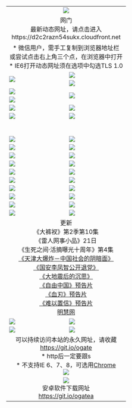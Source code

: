 ﻿<table>
  <tr></tr>
  <tr><td colspan=2 align=center><img src="https://cloud.githubusercontent.com/assets/11880933/13434984/f430fae2-e012-11e5-814f-c2df1e82b247.jpg" /></td></tr>
  <tr><td colspan=2 align=center>网门<br>最新动态网址，请点击进入
<br>https://d2c2razn54sukx.cloudfront.net
    </td>
  </tr>
  <tr>
    <td colspan=2 align=center>* 微信用户，需手工复制到浏览器地址栏<br>或尝试点击右上角三个点，在浏览器中打开
    <br>* IE6打开动态网址须在选项中勾选TLS 1.0</td>
  </tr>
  <tr>
    <td rowspan=2><a href="https://d2c2razn54sukx.cloudfront.net/ogUP.aspx?name=11DKC.mp4&list=11DKC" target="_blank"><img src="https://d2c2razn54sukx.cloudfront.net/Up/11DKC1.jpg" /></a></td> 
    <td><div><a href="https://d2c2razn54sukx.cloudfront.net/ogUP.aspx?name=LRWS.mp4&list=LRWS" target="_blank"><img src="https://d2c2razn54sukx.cloudfront.net/Up/LRWS.jpg" /></a></td>
   </tr>
  <tr>
    <td><a href="https://d2c2razn54sukx.cloudfront.net/ogNiceVedio.aspx" target="_blank"><img src="https://d2c2razn54sukx.cloudfront.net/Up/11TGKDY.jpg" /></a></td>
  </tr>
  <tr>
    <td><a href="https://d2c2razn54sukx.cloudfront.net/ogUP.aspx?name=JQR.mp4&count=2" target="_blank"><img src="https://d2c2razn54sukx.cloudfront.net/Up/JQR.jpg" /></a></td>   
    <td rowspan=2><a href="https://d2c2razn54sukx.cloudfront.net/ogUP.aspx?name=JP.mp4&count=9" target="_blank"><img src="https://d2c2razn54sukx.cloudfront.net/Up/JP.jpg" /></td>
  </tr>
  <tr>
    <td><a href="https://d2c2razn54sukx.cloudfront.net/ogUP.aspx?name=WH.mp4" target="_blank"><img src="https://d2c2razn54sukx.cloudfront.net/Up/WH.jpg" /></a></td>
  </tr>
  <tr>
    <td><a href="https://d2c2razn54sukx.cloudfront.net/ogUP.aspx?name=SSZJ.mp4&list=SSZJ" target="_blank"><img src="https://d2c2razn54sukx.cloudfront.net/Up/SSZJ.jpg" /></a></td>
    <td><a href="https://d2c2razn54sukx.cloudfront.net/ogUP.aspx?name=1XQK.mp4&count=13" target="_blank"><img src="https://d2c2razn54sukx.cloudfront.net/Up/1XQK.jpg" /></a</td>
  </tr>
  <tr>
    <td><a href="https://d2c2razn54sukx.cloudfront.net/ogUP.aspx?name=ZY.mp4&count=2015|16" target="_blank"><img src="https://d2c2razn54sukx.cloudfront.net/Up/ZY.jpg" /></a</td>
    <td><a href="https://d2c2razn54sukx.cloudfront.net/ogUP.aspx?name=XTFY.mp4&count=B|2,A|24" target="_blank"><img src="https://d2c2razn54sukx.cloudfront.net/Up/XTFY.jpg" /></a></td>
  </tr>
  <tr height="40">
  </tr>
  <tr>
    <td><a href="https://d2c2razn54sukx.cloudfront.net/ogUP.aspx?name=4SQQ.mp4&list=4SQQ" target="_blank"><img src="https://d2c2razn54sukx.cloudfront.net/Up/4SQQ0.jpg"/></a></td>
    <td><a href="https://d2c2razn54sukx.cloudfront.net/ogUP.aspx?name=4SHQ.mp4&list=4SHQ" target="_blank"><img src="https://d2c2razn54sukx.cloudfront.net/Up/4SHQ0.jpg"/></a></td>
  </tr>
  <tr>
    <td><a href="https://d2c2razn54sukx.cloudfront.net/ogUP.aspx?name=4SZG.mp4&list=4SZG" target="_blank"><img src="https://d2c2razn54sukx.cloudfront.net/Up/4SZG0.jpg"/></a></td>
    <td><a href="https://d2c2razn54sukx.cloudfront.net/ogUP.aspx?name=4SDJ.mp4&list=4SDJ" target="_blank"><img src="https://d2c2razn54sukx.cloudfront.net/Up/4SDJ0.jpg"/></a></td>
  </tr>
  <tr>
    <td><a href="https://d2c2razn54sukx.cloudfront.net/ogUP.aspx?name=4SGX.mp4&list=4SGX" target="_blank"><img src="https://d2c2razn54sukx.cloudfront.net/Up/4SGX0.jpg"/></a></td>
    <td><a href="https://d2c2razn54sukx.cloudfront.net/ogUP.aspx?name=4SHD.mp4&list=4SHD" target="_blank"><img src="https://d2c2razn54sukx.cloudfront.net/Up/4SHD0.jpg"/></a></td>
  </tr>
  <tr>
    <td><a href="https://d2c2razn54sukx.cloudfront.net/ogUP.aspx?name=4CTX.mp4&list=4CTX" target="_blank"><img src="https://d2c2razn54sukx.cloudfront.net/Up/4CTX0.jpg"/></a></td>
    <td><a href="https://d2c2razn54sukx.cloudfront.net/ogUP.aspx?name=4CWZ.mp4&list=4CWZ" target="_blank"><img src="https://d2c2razn54sukx.cloudfront.net/Up/4CWZ0.jpg"/></a></td>
  </tr>
  <tr>
    <td><a href="https://d2c2razn54sukx.cloudfront.net/onUP.aspx?name=https://d25hxnyejux8es.cloudfront.net/" target="_blank"><img src="https://d2c2razn54sukx.cloudfront.net/Up/0DTW.jpg"/></a></td>
    <td><a href="https://d2c2razn54sukx.cloudfront.net/onUP.aspx?name=https://d240ns8up8earz.cloudfront.net/acenter/" target="_blank"><img src="https://d2c2razn54sukx.cloudfront.net/Up/0TDW.jpg" /></a></td>
  </tr>
  <tr>
    <td><a href="https://d2c2razn54sukx.cloudfront.net/onUP.aspx?name=https://d4508d6vomz2p.cloudfront.net/gb/nsc413.htm" target="_blank"><img src="https://d2c2razn54sukx.cloudfront.net/Up/0DJY.jpg" /></a></td>
    <td><a href="https://d2c2razn54sukx.cloudfront.net/onUP.aspx?name=https://d3bxwq7vzudb5l.cloudfront.net/xtr/gb/prog204.html" target="_blank"><img src="https://d2c2razn54sukx.cloudfront.net/Up/0XTR.jpg" /></a></td>
  </tr>
  <tr>
    <td><a href="https://d2c2razn54sukx.cloudfront.net/onUP.aspx?name=https://d3aj00iefsmfgc.cloudfront.net/" target="_blank"><img src="https://d2c2razn54sukx.cloudfront.net/Up/0MHW.jpg" /></a></td>
    <td><a href="https://d2c2razn54sukx.cloudfront.net/onUP.aspx?name=https://d1sbg9daat0zu5.cloudfront.net/" target="_blank"><img src="https://d2c2razn54sukx.cloudfront.net/Up/0ZJW.jpg" /></a></td>
  </tr>
  <tr>
    <td><a href="https://d2c2razn54sukx.cloudfront.net/ogUP.aspx?name=0FG.zip" target="_blank"><img src="https://d2c2razn54sukx.cloudfront.net/Up/0FG.jpg" /></a></td>
    <td><a href="https://d2c2razn54sukx.cloudfront.net/ogUP.aspx?name=0FGA.apk" target="_blank"><img src="https://d2c2razn54sukx.cloudfront.net/Up/0FGA.jpg" /></a></td>
  </tr>
  <tr>
    <td><a href="https://d2c2razn54sukx.cloudfront.net/ogUP.aspx?name=0U.zip" target="_blank"><img src="https://d2c2razn54sukx.cloudfront.net/Up/0U.jpg" /></a></td>
    <td><a href="https://d2c2razn54sukx.cloudfront.net/ogUP.aspx?name=0UA.apk" target="_blank"><img src="https://d2c2razn54sukx.cloudfront.net/Up/0UA.jpg" /></a></td>
  </tr>
  <tr>
    <td><a href="https://d2c2razn54sukx.cloudfront.net/ogUP.aspx?name=0iPPOTV.zip" target="_blank"><img src="https://d2c2razn54sukx.cloudfront.net/Up/0iPPOTV.jpg" /></a></td>
    <td><a href="https://d2c2razn54sukx.cloudfront.net/ogUP.aspx?name=0iNTD.apk" target="_blank"><img src="https://d2c2razn54sukx.cloudfront.net/Up/0iNTD.jpg" /></a></td>
  </tr>
  <tr>
    <td colspan=2 align=center>更新<br>
      《大裤衩》第2季第10集<br>
      《雷人网事小品》21日<br>
      《生死之间·活摘曝光十周年》第4集</a><br>
      <a href="https://d2c2razn54sukx.cloudfront.net/ogUP.aspx?name=4TJDBZ.mp4" target="_blank">《天津大爆炸－中国社会的阴暗面》</a><br>
      <a href="https://d2c2razn54sukx.cloudfront.net/ogUP.aspx?name=4LFZ.mp4" target="_blank">《国安李凤智公开退党》</a><br>
      <a href="https://d2c2razn54sukx.cloudfront.net/ogUP.aspx?name=4DDZHDCS.mp4" target="_blank">《大地震后的沉思》</a><br>
      <a href="https://d2c2razn54sukx.cloudfront.net/ogUP.aspx?name=11ZYZG0.mp4" target="_blank">《自由中国》预告片</a><br>
      <a href="https://d2c2razn54sukx.cloudfront.net/ogUP.aspx?name=11XR.mp4" target="_blank">《血刃》预告片</a><br>
      <a href="https://d2c2razn54sukx.cloudfront.net/ogUP.aspx?name=11NYZX.mp4&count=2" target="_blank">《难以置信》预告片</a><br>
      <a href="https://d2c2razn54sukx.cloudfront.net/onUP.aspx?name=https://www.minghui.org/" target="_blank">明慧网</a></td>
    </td>
  </tr>
  <tr>
    <td><a href="https://d2c2razn54sukx.cloudfront.net/ogNice.aspx" target="_blank"><img src="https://cloud.githubusercontent.com/assets/11880933/13720378/f84bb392-e841-11e5-8739-815049dd6ff8.jpg" /></a></td>
    <td><a href="https://d2c2razn54sukx.cloudfront.net/onCO.aspx?ob=600事物&op=增删改&args=WH1~%23类型6新闻%7c%23类型6评论&mode=" target="_blank"><img src="https://cloud.githubusercontent.com/assets/11880933/13720380/04d76a16-e842-11e5-8833-e627daa88802.jpg" /></a></td> 
  </tr>
  <tr>
    <td><a href="https://d2c2razn54sukx.cloudfront.net/ogDY.aspx" target="_blank"><img src="https://cloud.githubusercontent.com/assets/11880933/13720384/11817090-e842-11e5-9571-7dc2f1af9f42.jpg" /></a></td>
    <td><a href="https://d2c2razn54sukx.cloudfront.net/ogST.aspx" target="_blank"><img src="https://cloud.githubusercontent.com/assets/11880933/13720385/1467ea3c-e842-11e5-86df-c96c9a556aaf.jpg" /></a></td> 
  </tr>
  <!--tr>
    <td colspan=2 align=center>
      <微信可扫描以下临时二维码<br/>https://bit.ly/1mBQHW8<br/><a href="https://d2c2razn54sukx.cloudfront.net/Up/0WMGDL3.png" target="_blank"><img src="https://d2c2razn54sukx.cloudfront.net/Up/0WMGD3.png"/></a>
  </tr-->
  <tr>
    <td colspan=2 align=center>可以持续访问本站的永久网址，请收藏<br/><a href="https://git.io/ogate" target="_blank">https://git.io/ogate</a><br/>* http后一定要跟s<br/>* 不支持IE 6、7、8，可选用<a href="http://www.odisk.org/Upload/0ChromePortable.zip">Chrome</a><br/><a href="https://d2c2razn54sukx.cloudfront.net/Up/0WMGDL2.png" target="_blank"><img src="https://d2c2razn54sukx.cloudfront.net/Up/0WMGD2.png"/></a></td>
  </tr>
  <tr>
    <td colspan=2 align=center><a href="https://d2c2razn54sukx.cloudfront.net/ogUP.aspx?name=0oGate.apk" target="_blank"><img src="https://cloud.githubusercontent.com/assets/11880933/13720399/75e143ee-e842-11e5-9f0a-1421f423c80f.jpg" /></a><br>安卓软件下载网址<br><a href="https://git.io/ogatea">https://git.io/ogatea</a></td>
  </tr>
  <!--tr>
    <td colspan=2 align=center>可能失效的动态网址
    </td>
  </tr-->
</table>
